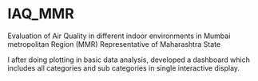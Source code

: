 # IAQ_MMR
Evaluation of Air Quality in different indoor environments in Mumbai metropolitan Region (MMR)  Representative of Maharashtra State 

I after doing plotting in basic data analysis, developed a dashboard which includes all categories and sub categories in single interactive display.
